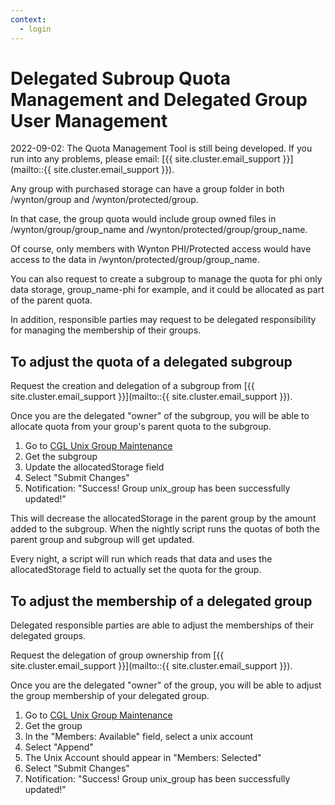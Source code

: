 ```yaml
---
context:
  - login
---
```


# Delegated Subroup Quota Management and Delegated Group User Management


<div class="alert alert-warning" role="alert" markdown="1">
2022-09-02: The Quota Management Tool is still being developed. If you run into any problems, please email: [{{ site.cluster.email_support }}](mailto::{{ site.cluster.email_support }}).
</div>

Any group with purchased storage can have a group folder in both /wynton/group and /wynton/protected/group.

In that case, the group quota would include group owned files in /wynton/group/group_name and /wynton/protected/group/group_name.

Of course, only members with Wynton PHI/Protected access would have access to the data in /wynton/protected/group/group_name.

You can also request to create a subgroup to manage the quota for phi only data storage, group_name-phi for example, and it could be allocated as part of the parent quota.

In addition, responsible parties may request to be delegated responsibility for managing the membership of their groups.

## To adjust the quota of a delegated subgroup

Request the creation and delegation of a subgroup from [{{ site.cluster.email_support }}](mailto::{{ site.cluster.email_support }}).

Once you are the delegated "owner" of the subgroup, you will be able to allocate quota from your group's parent quota to the subgroup.

 1. Go to [CGL Unix Group Maintenance](https://www.cgl.ucsf.edu/admin/unixGroupMaint.py)
 2. Get the subgroup
 3. Update the allocatedStorage field
 4. Select "Submit Changes"
 5. Notification: "Success! Group unix_group has been successfully updated!"

This will decrease the allocatedStorage in the parent group by the amount added to the subgroup.  When the nightly script runs the quotas of both the parent group and subgroup will get updated.

Every night, a script will run which reads that data and uses the allocatedStorage field to actually set the quota for the group.



## To adjust the membership of a delegated group

Delegated responsible parties are able to adjust the memberships of their delegated groups.

Request the delegation of group ownership from [{{ site.cluster.email_support }}](mailto::{{ site.cluster.email_support }}).

Once you are the delegated "owner" of the group, you will be able to adjust the group membership of your delegated group.

 1. Go to [CGL Unix Group Maintenance](https://www.cgl.ucsf.edu/admin/unixGroupMaint.py)
 2. Get the group
 3. In the "Members: Available" field, select a unix account
 4. Select "Append"
 5. The Unix Account should appear in "Members: Selected"
 6. Select "Submit Changes"
 7. Notification: "Success! Group unix_group has been successfully updated!"
